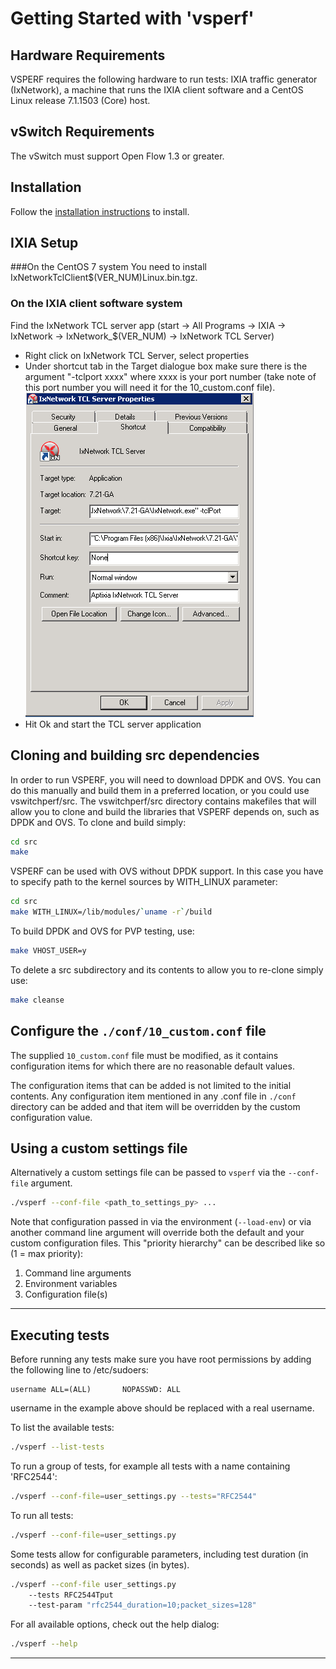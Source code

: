 # Getting Started with 'vsperf'

## Hardware Requirements
VSPERF requires the following hardware to run tests: IXIA traffic generator (IxNetwork), a machine that runs the IXIA client software and a CentOS Linux release 7.1.1503 (Core) host.

## vSwitch Requirements
The vSwitch must support Open Flow 1.3 or greater.

## Installation

Follow the [installation instructions] to install.

## IXIA Setup
###On the CentOS 7 system
You need to install IxNetworkTclClient$(VER_NUM)Linux.bin.tgz.

### On the IXIA client software system
Find the IxNetwork TCL server app (start -> All Programs -> IXIA -> IxNetwork -> IxNetwork_$(VER_NUM) -> IxNetwork TCL Server)
  - Right click on IxNetwork TCL Server, select properties
  - Under shortcut tab in the Target dialogue box make sure there is the argument "-tclport xxxx" where xxxx is your port number (take note of this port number you will need it for the 10_custom.conf file).
  ![Alt text](TCLServerProperties.png)
  - Hit Ok and start the TCL server application

## Cloning and building src dependencies
In order to run VSPERF, you will need to download DPDK and OVS. You can do this manually and build them in a preferred location, or you could use vswitchperf/src. The vswitchperf/src directory contains makefiles that will allow you to clone and build the libraries that VSPERF depends on, such as DPDK and OVS. To clone and build simply:

```bash
cd src
make
```

VSPERF can be used with OVS without DPDK support. In this case you have to specify path to the kernel sources by WITH_LINUX parameter:

```bash
cd src
make WITH_LINUX=/lib/modules/`uname -r`/build
```

To build DPDK and OVS for PVP testing, use:

```bash
make VHOST_USER=y
```

To delete a src subdirectory and its contents to allow you to re-clone simply use:

```bash
make cleanse
```

## Configure the `./conf/10_custom.conf` file

The supplied `10_custom.conf` file must be modified, as it contains configuration items for which there are no reasonable default values.

The configuration items that can be added is not limited to the initial contents. Any configuration item mentioned in any .conf file in `./conf` directory can be added and that item will be overridden by the custom
configuration value.

## Using a custom settings file

Alternatively a custom settings file can be passed to `vsperf` via the `--conf-file` argument.

```bash
./vsperf --conf-file <path_to_settings_py> ...
```

Note that configuration passed in via the environment (`--load-env`) or via another command line argument will override both the default and your custom configuration files. This "priority hierarchy" can be described like so (1 = max priority):

1. Command line arguments
2. Environment variables
3. Configuration file(s)

---

## Executing tests
Before running any tests make sure you have root permissions by adding the following line to /etc/sudoers:
```
username ALL=(ALL)       NOPASSWD: ALL
```
username in the example above should be replaced with a real username.

To list the available tests:

```bash
./vsperf --list-tests
```

To run a group of tests, for example all tests with a name containing
'RFC2544':

```bash
./vsperf --conf-file=user_settings.py --tests="RFC2544"
```

To run all tests:

```bash
./vsperf --conf-file=user_settings.py
```

Some tests allow for configurable parameters, including test duration (in
seconds) as well as packet sizes (in bytes).

```bash
./vsperf --conf-file user_settings.py
    --tests RFC2544Tput
    --test-param "rfc2544_duration=10;packet_sizes=128"
```

For all available options, check out the help dialog:

```bash
./vsperf --help
```

---

[installation instructions]: installation.md

